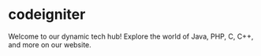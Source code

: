 # codeigniter
Welcome to our dynamic tech hub! Explore the world of Java, PHP, C, C++, and more on our website.   

